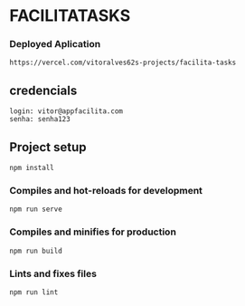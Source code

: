 # FACILITATASKS

### Deployed Aplication
```
https://vercel.com/vitoralves62s-projects/facilita-tasks
```

## credencials
```
login: vitor@appfacilita.com
senha: senha123
```

## Project setup
```
npm install
```

### Compiles and hot-reloads for development
```
npm run serve
```

### Compiles and minifies for production
```
npm run build
```

### Lints and fixes files
```
npm run lint
```

